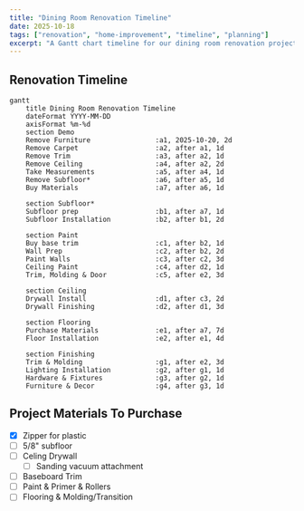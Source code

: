 ```yaml
---
title: "Dining Room Renovation Timeline"
date: 2025-10-18
tags: ["renovation", "home-improvement", "timeline", "planning"]
excerpt: "A Gantt chart timeline for our dining room renovation project, tracking demo and renovation phases."
---
```


## Renovation Timeline

```mermaid
gantt
    title Dining Room Renovation Timeline
    dateFormat YYYY-MM-DD
    axisFormat %m-%d
    section Demo
    Remove Furniture                :a1, 2025-10-20, 2d
    Remove Carpet                   :a2, after a1, 1d
    Remove Trim                     :a3, after a2, 1d
    Remove Ceiling                  :a4, after a2, 2d
    Take Measurements               :a5, after a4, 1d
    Remove Subfloor*                :a6, after a5, 1d
    Buy Materials                   :a7, after a6, 1d
    
    section Subfloor*
    Subfloor prep                   :b1, after a7, 1d
    Subfloor Installation           :b2, after b1, 2d
    
    section Paint
    Buy base trim                   :c1, after b2, 1d
    Wall Prep                       :c2, after b2, 2d
    Paint Walls                     :c3, after c2, 3d
    Ceiling Paint                   :c4, after d2, 1d
    Trim, Molding & Door            :c5, after e2, 3d
    
    section Ceiling
    Drywall Install                 :d1, after c3, 2d
    Drywall Finishing               :d2, after d1, 3d
    
    section Flooring
    Purchase Materials              :e1, after a7, 7d
    Floor Installation              :e2, after e1, 4d
    
    section Finishing
    Trim & Molding                  :g1, after e2, 3d
    Lighting Installation           :g2, after g1, 1d
    Hardware & Fixtures             :g3, after g2, 1d
    Furniture & Decor               :g4, after g3, 1d
```

## Project Materials To Purchase

- [x] Zipper for plastic
- [ ] 5/8" subfloor
- [ ] Celing Drywall
    - [ ] Sanding vacuum attachment
- [ ] Baseboard Trim
- [ ] Paint & Primer & Rollers
- [ ] Flooring & Molding/Transition